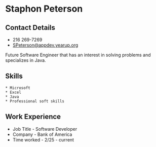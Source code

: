 # Staphon Peterson
## Contact Details
* 216 269-7269
* SPeterson@appdev.yearup.org

Future Software Engineer that has an interest in solving problems and specializes in Java.
## Skills
    * Microsoft
    * Excel
    * Java
    * Professional soft skills
## Work Experience
* Job Title - Software Developer
* Company - Bank of America
* Time worked - 2/25 - current



